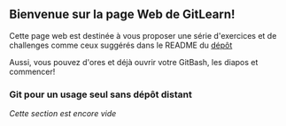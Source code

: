## Bienvenue sur la page Web de GitLearn!

Cette page web est destinée à vous proposer une série d'exercices et de challenges comme ceux suggérés dans le README du [dépôt](https://github.com/Chuxclub/GitLearn)

Aussi, vous pouvez d'ores et déjà ouvrir votre GitBash, les diapos et commencer!


### Git pour un usage seul sans dépôt distant

_Cette section est encore vide_

